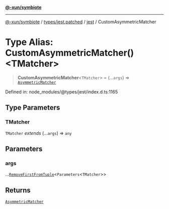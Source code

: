 [**@-xun/symbiote**](../../../../../README.md)

***

[@-xun/symbiote](../../../../../README.md) / [types/jest.patched](../../../README.md) / [jest](../README.md) / CustomAsymmetricMatcher

# Type Alias: CustomAsymmetricMatcher()\<TMatcher\>

> **CustomAsymmetricMatcher**\<`TMatcher`\> = (...`args`) => [`AsymmetricMatcher`](../interfaces/AsymmetricMatcher.md)

Defined in: node\_modules/@types/jest/index.d.ts:1165

## Type Parameters

### TMatcher

`TMatcher` *extends* (...`args`) => `any`

## Parameters

### args

...[`RemoveFirstFromTuple`](RemoveFirstFromTuple.md)\<`Parameters`\<`TMatcher`\>\>

## Returns

[`AsymmetricMatcher`](../interfaces/AsymmetricMatcher.md)
